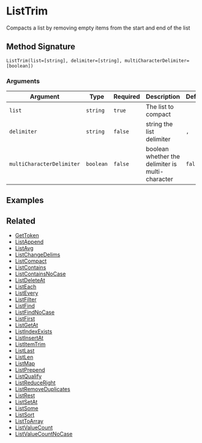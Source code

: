 # ListTrim

Compacts a list by removing empty items from the start and end of the list

## Method Signature

```
ListTrim(list=[string], delimiter=[string], multiCharacterDelimiter=[boolean])
```

### Arguments

| Argument                  | Type      | Required | Description                                      | Default |
| ------------------------- | --------- | -------- | ------------------------------------------------ | ------- |
| `list`                    | `string`  | `true`   | The list to compact                              |         |
| `delimiter`               | `string`  | `false`  | string the list delimiter                        | `,`     |
| `multiCharacterDelimiter` | `boolean` | `false`  | boolean whether the delimiter is multi-character | `false` |

## Examples

## Related

* [GetToken](gettoken.md)
* [ListAppend](listappend.md)
* [ListAvg](listavg.md)
* [ListChangeDelims](listchangedelims.md)
* [ListCompact](listcompact.md)
* [ListContains](listcontains.md)
* [ListContainsNoCase](listcontainsnocase.md)
* [ListDeleteAt](listdeleteat.md)
* [ListEach](listeach.md)
* [ListEvery](listevery.md)
* [ListFilter](listfilter.md)
* [ListFind](listfind.md)
* [ListFindNoCase](listfindnocase.md)
* [ListFirst](listfirst.md)
* [ListGetAt](listgetat.md)
* [ListIndexExists](listindexexists.md)
* [ListInsertAt](listinsertat.md)
* [ListItemTrim](listitemtrim.md)
* [ListLast](listlast.md)
* [ListLen](listlen.md)
* [ListMap](listmap.md)
* [ListPrepend](listprepend.md)
* [ListQualify](listqualify.md)
* [ListReduceRight](listreduceright.md)
* [ListRemoveDuplicates](listremoveduplicates.md)
* [ListRest](listrest.md)
* [ListSetAt](listsetat.md)
* [ListSome](listsome.md)
* [ListSort](listsort.md)
* [ListToArray](listtoarray.md)
* [ListValueCount](listvaluecount.md)
* [ListValueCountNoCase](listvaluecountnocase.md)
